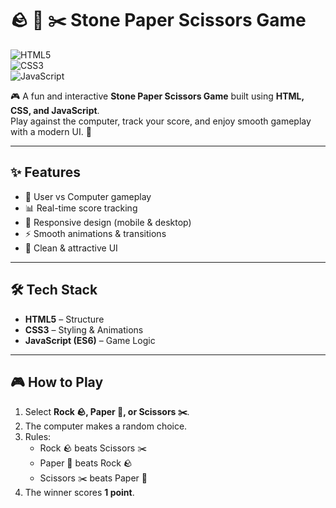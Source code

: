 # 🪨 📄 ✂️ Stone Paper Scissors Game  

![HTML5](https://img.shields.io/badge/HTML5-E34F26?style=for-the-badge&logo=html5&logoColor=white)  
![CSS3](https://img.shields.io/badge/CSS3-1572B6?style=for-the-badge&logo=css3&logoColor=white)  
![JavaScript](https://img.shields.io/badge/JavaScript-F7DF1E?style=for-the-badge&logo=javascript&logoColor=black)  

🎮 A fun and interactive **Stone Paper Scissors Game** built using **HTML, CSS, and JavaScript**.  
Play against the computer, track your score, and enjoy smooth gameplay with a modern UI. 🚀  

---

## ✨ Features  
- 🎯 User vs Computer gameplay  
- 📊 Real-time score tracking  
- 📱 Responsive design (mobile & desktop)  
- ⚡ Smooth animations & transitions  
- 🎨 Clean & attractive UI  

---

## 🛠️ Tech Stack  
- **HTML5** – Structure  
- **CSS3** – Styling & Animations  
- **JavaScript (ES6)** – Game Logic  

---

## 🎮 How to Play  
1. Select **Rock 🪨, Paper 📄, or Scissors ✂️**.  
2. The computer makes a random choice.  
3. Rules:  
   - Rock 🪨 beats Scissors ✂️  
   - Paper 📄 beats Rock 🪨  
   - Scissors ✂️ beats Paper 📄  
4. The winner scores **1 point**.  


